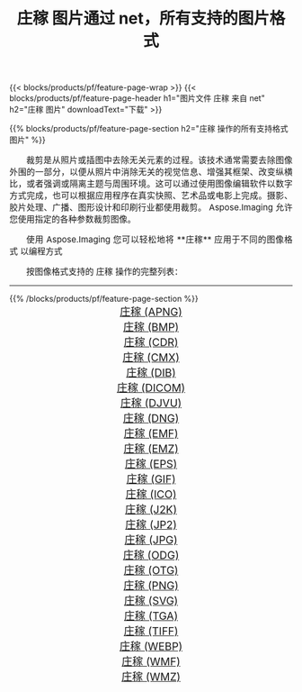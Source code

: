 ﻿---
title: 庄稼 图片通过 net，所有支持的图片格式 
weight: 3920
url: /zh-hans/net/crop/ 
lang: zh-hans
langdirlevel: 2
locales: zh-hans,ja,it,ru,de,es,fr,nl,id,lt,pl,pt,vi,tr,ko,zh-hant,ar,hi,th,sv,cs,uk,he
description: 使用 Aspose.Imaging 你可以轻松地通过 net 获取 庄稼 图像
---

{{< blocks/products/pf/feature-page-wrap >}}
{{< blocks/products/pf/feature-page-header h1="图片文件 庄稼 来自 net" h2="庄稼 图片" downloadText="下载" >}}


{{% blocks/products/pf/feature-page-section  h2="庄稼 操作的所有支持格式图片" %}}
<p align="justify" style="text-indent:2em;font-size:15px;">
裁剪是从照片或插图中去除无关元素的过程。该技术通常需要去除图像外围的一部分，以便从照片中消除无关的视觉信息、增强其框架、改变纵横比，或者强调或隔离主题与周围环境。这可以通过使用图像编辑软件以数字方式完成，也可以根据应用程序在真实快照、艺术品或电影上完成。摄影、胶片处理、广播、图形设计和印刷行业都使用裁剪。 Aspose.Imaging 允许您使用指定的各种参数裁剪图像。
</p>
<p align="justify" style="text-indent:2em;font-size:15px;">
使用 Aspose.Imaging 您可以轻松地将 **庄稼** 应用于不同的图像格式 以编程方式
</p>
<p align="justify" style="text-indent:2em;font-size:15px;">
按图像格式支持的 庄稼 操作的完整列表：
</p>
<hr/>
{{% /blocks/products/pf/feature-page-section %}}
<div class="container-fluid productfamilypage bg-gray">
    <div class="convertypes bg-gray agp-content section">
        <div class="container">
		<div class="row other-converters" style="gap: 10px;font-size: 19px;text-align:center;">
		    <div class='col-md-2 other-converter remove-lp remove-rp'><a href="/imaging/zh-hans/net/crop/apng/" style="padding:15px;">庄稼 (APNG)</a></div><div class='col-md-2 other-converter remove-lp remove-rp'><a href="/imaging/zh-hans/net/crop/bmp/" style="padding:15px;">庄稼 (BMP)</a></div><div class='col-md-2 other-converter remove-lp remove-rp'><a href="/imaging/zh-hans/net/crop/cdr/" style="padding:15px;">庄稼 (CDR)</a></div><div class='col-md-2 other-converter remove-lp remove-rp'><a href="/imaging/zh-hans/net/crop/cmx/" style="padding:15px;">庄稼 (CMX)</a></div><div class='col-md-2 other-converter remove-lp remove-rp'><a href="/imaging/zh-hans/net/crop/dib/" style="padding:15px;">庄稼 (DIB)</a></div><div class='col-md-2 other-converter remove-lp remove-rp'><a href="/imaging/zh-hans/net/crop/dicom/" style="padding:15px;">庄稼 (DICOM)</a></div><div class='col-md-2 other-converter remove-lp remove-rp'><a href="/imaging/zh-hans/net/crop/djvu/" style="padding:15px;">庄稼 (DJVU)</a></div><div class='col-md-2 other-converter remove-lp remove-rp'><a href="/imaging/zh-hans/net/crop/dng/" style="padding:15px;">庄稼 (DNG)</a></div><div class='col-md-2 other-converter remove-lp remove-rp'><a href="/imaging/zh-hans/net/crop/emf/" style="padding:15px;">庄稼 (EMF)</a></div><div class='col-md-2 other-converter remove-lp remove-rp'><a href="/imaging/zh-hans/net/crop/emz/" style="padding:15px;">庄稼 (EMZ)</a></div><div class='col-md-2 other-converter remove-lp remove-rp'><a href="/imaging/zh-hans/net/crop/eps/" style="padding:15px;">庄稼 (EPS)</a></div><div class='col-md-2 other-converter remove-lp remove-rp'><a href="/imaging/zh-hans/net/crop/gif/" style="padding:15px;">庄稼 (GIF)</a></div><div class='col-md-2 other-converter remove-lp remove-rp'><a href="/imaging/zh-hans/net/crop/ico/" style="padding:15px;">庄稼 (ICO)</a></div><div class='col-md-2 other-converter remove-lp remove-rp'><a href="/imaging/zh-hans/net/crop/j2k/" style="padding:15px;">庄稼 (J2K)</a></div><div class='col-md-2 other-converter remove-lp remove-rp'><a href="/imaging/zh-hans/net/crop/jp2/" style="padding:15px;">庄稼 (JP2)</a></div><div class='col-md-2 other-converter remove-lp remove-rp'><a href="/imaging/zh-hans/net/crop/jpg/" style="padding:15px;">庄稼 (JPG)</a></div><div class='col-md-2 other-converter remove-lp remove-rp'><a href="/imaging/zh-hans/net/crop/odg/" style="padding:15px;">庄稼 (ODG)</a></div><div class='col-md-2 other-converter remove-lp remove-rp'><a href="/imaging/zh-hans/net/crop/otg/" style="padding:15px;">庄稼 (OTG)</a></div><div class='col-md-2 other-converter remove-lp remove-rp'><a href="/imaging/zh-hans/net/crop/png/" style="padding:15px;">庄稼 (PNG)</a></div><div class='col-md-2 other-converter remove-lp remove-rp'><a href="/imaging/zh-hans/net/crop/svg/" style="padding:15px;">庄稼 (SVG)</a></div><div class='col-md-2 other-converter remove-lp remove-rp'><a href="/imaging/zh-hans/net/crop/tga/" style="padding:15px;">庄稼 (TGA)</a></div><div class='col-md-2 other-converter remove-lp remove-rp'><a href="/imaging/zh-hans/net/crop/tiff/" style="padding:15px;">庄稼 (TIFF)</a></div><div class='col-md-2 other-converter remove-lp remove-rp'><a href="/imaging/zh-hans/net/crop/webp/" style="padding:15px;">庄稼 (WEBP)</a></div><div class='col-md-2 other-converter remove-lp remove-rp'><a href="/imaging/zh-hans/net/crop/wmf/" style="padding:15px;">庄稼 (WMF)</a></div><div class='col-md-2 other-converter remove-lp remove-rp'><a href="/imaging/zh-hans/net/crop/wmz/" style="padding:15px;">庄稼 (WMZ)</a></div>
                </div>
        </div>
    </div>
</div>
<br/>
